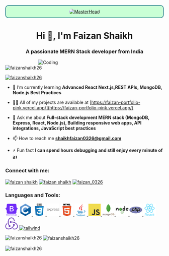 <div align="center" style="border: 2px solid #2C858D; border-radius: 10px; padding: 10px; background-color: #C9FFD5;">
    <a href="https://rishavchanda.io">
        <img src="https://images.pexels.com/photos/2653362/pexels-photo-2653362.jpeg?auto=compress&cs=tinysrgb&w=600" alt="MasterHead" style="border-radius: 10px;">
    </a>
</div>

<h1 align="center">Hi 👋, I'm Faizan Shaikh</h1>
<h3 align="center">A passionate MERN Stack developer from India</h3>

<img align="right" alt="Coding" width="400" src="https://cdn.dribbble.com/users/116207...">




<p align="left"> <img src="https://komarev.com/ghpvc/?username=faizanshaikh26&label=Profile%20views&color=0e75b6&style=flat" alt="faizanshaikh26" /> </p>

<p align="left"> <a href="https://github.com/ryo-ma/github-profile-trophy"><img src="https://github-profile-trophy.vercel.app/?username=faizanshaikh26" alt="faizanshaikh26" /></a> </p>

- 🌱 I’m currently learning **Advanced React Next.js,REST APIs, MongoDB, Node.js Best Practices**

- 👨‍💻 All of my projects are available at [https://faizan-portfolio-pink.vercel.app/](https://faizan-portfolio-pink.vercel.app/)

- 💬 Ask me about **Full-stack development MERN stack (MongoDB, Express, React, Node.js), Building responsive web apps, API integrations, JavaScript best practices**

- 📫 How to reach me **shaikhfaizan0326@gmail.com**

- ⚡ Fun fact **I can spend hours debugging and still enjoy every minute of it!**

<h3 align="left">Connect with me:</h3>
<p align="left">
<a href="https://linkedin.com/in/faizan shaikh" target="blank"><img align="center" src="https://raw.githubusercontent.com/rahuldkjain/github-profile-readme-generator/master/src/images/icons/Social/linked-in-alt.svg" alt="faizan shaikh" height="30" width="40" /></a>
<a href="https://fb.com/faizan shaikh" target="blank"><img align="center" src="https://raw.githubusercontent.com/rahuldkjain/github-profile-readme-generator/master/src/images/icons/Social/facebook.svg" alt="faizan shaikh" height="30" width="40" /></a>
<a href="https://instagram.com/faizan_0326" target="blank"><img align="center" src="https://raw.githubusercontent.com/rahuldkjain/github-profile-readme-generator/master/src/images/icons/Social/instagram.svg" alt="faizan_0326" height="30" width="40" /></a>
</p>

<h3 align="left">Languages and Tools:</h3>
<p align="left"> <a href="https://getbootstrap.com" target="_blank" rel="noreferrer"> <img src="https://raw.githubusercontent.com/devicons/devicon/master/icons/bootstrap/bootstrap-plain-wordmark.svg" alt="bootstrap" width="40" height="40"/> </a> <a href="https://www.cprogramming.com/" target="_blank" rel="noreferrer"> <img src="https://raw.githubusercontent.com/devicons/devicon/master/icons/c/c-original.svg" alt="c" width="40" height="40"/> </a> <a href="https://www.w3schools.com/css/" target="_blank" rel="noreferrer"> <img src="https://raw.githubusercontent.com/devicons/devicon/master/icons/css3/css3-original-wordmark.svg" alt="css3" width="40" height="40"/> </a> <a href="https://expressjs.com" target="_blank" rel="noreferrer"> <img src="https://raw.githubusercontent.com/devicons/devicon/master/icons/express/express-original-wordmark.svg" alt="express" width="40" height="40"/> </a> <a href="https://www.w3.org/html/" target="_blank" rel="noreferrer"> <img src="https://raw.githubusercontent.com/devicons/devicon/master/icons/html5/html5-original-wordmark.svg" alt="html5" width="40" height="40"/> </a> <a href="https://www.java.com" target="_blank" rel="noreferrer"> <img src="https://raw.githubusercontent.com/devicons/devicon/master/icons/java/java-original.svg" alt="java" width="40" height="40"/> </a> <a href="https://developer.mozilla.org/en-US/docs/Web/JavaScript" target="_blank" rel="noreferrer"> <img src="https://raw.githubusercontent.com/devicons/devicon/master/icons/javascript/javascript-original.svg" alt="javascript" width="40" height="40"/> </a> <a href="https://www.mongodb.com/" target="_blank" rel="noreferrer"> <img src="https://raw.githubusercontent.com/devicons/devicon/master/icons/mongodb/mongodb-original-wordmark.svg" alt="mongodb" width="40" height="40"/> </a> <a href="https://nodejs.org" target="_blank" rel="noreferrer"> <img src="https://raw.githubusercontent.com/devicons/devicon/master/icons/nodejs/nodejs-original-wordmark.svg" alt="nodejs" width="40" height="40"/> </a> <a href="https://www.php.net" target="_blank" rel="noreferrer"> <img src="https://raw.githubusercontent.com/devicons/devicon/master/icons/php/php-original.svg" alt="php" width="40" height="40"/> </a> <a href="https://reactjs.org/" target="_blank" rel="noreferrer"> <img src="https://raw.githubusercontent.com/devicons/devicon/master/icons/react/react-original-wordmark.svg" alt="react" width="40" height="40"/> </a> <a href="https://redux.js.org" target="_blank" rel="noreferrer"> <img src="https://raw.githubusercontent.com/devicons/devicon/master/icons/redux/redux-original.svg" alt="redux" width="40" height="40"/> </a> <a href="https://tailwindcss.com/" target="_blank" rel="noreferrer"> <img src="https://www.vectorlogo.zone/logos/tailwindcss/tailwindcss-icon.svg" alt="tailwind" width="40" height="40"/> </a> </p>

<p><img align="left" src="https://github-readme-stats.vercel.app/api/top-langs?username=faizanshaikh26&show_icons=true&locale=en&layout=compact" alt="faizanshaikh26" /></p>

<p>&nbsp;<img align="center" src="https://github-readme-stats.vercel.app/api?username=faizanshaikh26&show_icons=true&locale=en" alt="faizanshaikh26" /></p>

<p><img align="center" src="https://github-readme-streak-stats.herokuapp.com/?user=faizanshaikh26&" alt="faizanshaikh26" /></p>
